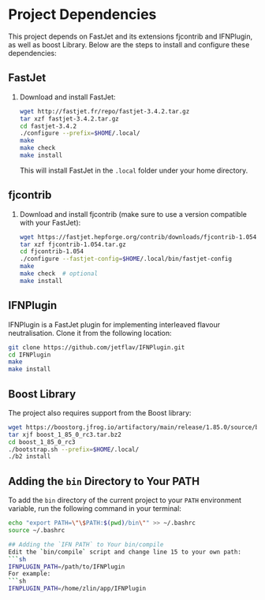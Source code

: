 # Project Dependencies

This project depends on FastJet and its extensions fjcontrib and IFNPlugin, as well as boost Library. Below are the steps to install and configure these dependencies:

## FastJet

1. Download and install FastJet:
   ```bash
   wget http://fastjet.fr/repo/fastjet-3.4.2.tar.gz
   tar xzf fastjet-3.4.2.tar.gz
   cd fastjet-3.4.2
   ./configure --prefix=$HOME/.local/
   make
   make check
   make install
   ```
   This will install FastJet in the `.local` folder under your home directory.

## fjcontrib

1. Download and install fjcontrib (make sure to use a version compatible with your FastJet):
   ```bash
   wget https://fastjet.hepforge.org/contrib/downloads/fjcontrib-1.054.tar.gz
   tar xzf fjcontrib-1.054.tar.gz
   cd fjcontrib-1.054
   ./configure --fastjet-config=$HOME/.local/bin/fastjet-config
   make
   make check  # optional
   make install
   ```

## IFNPlugin

IFNPlugin is a FastJet plugin for implementing interleaved flavour neutralisation. Clone it from the following location:
```bash
git clone https://github.com/jetflav/IFNPlugin.git
cd IFNPlugin
make
make install
```

## Boost Library

The project also requires support from the Boost library:

```bash
wget https://boostorg.jfrog.io/artifactory/main/release/1.85.0/source/boost_1_85_0_rc3.tar.bz2
tar xjf boost_1_85_0_rc3.tar.bz2
cd boost_1_85_0_rc3
./bootstrap.sh --prefix=$HOME/.local/
./b2 install
```

## Adding the `bin` Directory to Your PATH

To add the `bin` directory of the current project to your `PATH` environment variable, run the following command in your terminal:

```sh
echo "export PATH=\"\$PATH:$(pwd)/bin\"" >> ~/.bashrc
source ~/.bashrc

## Adding the `IFN PATH` to Your bin/compile
Edit the `bin/compile` script and change line 15 to your own path:
```sh
IFNPLUGIN_PATH=/path/to/IFNPlugin
For example:
```sh
IFNPLUGIN_PATH=/home/zlin/app/IFNPlugin
